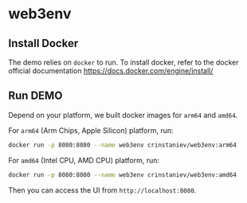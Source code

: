 # web3env

## Install Docker

The demo relies on `docker` to run. To install docker, refer to the docker official documentation <https://docs.docker.com/engine/install/>

## Run DEMO

Depend on your platform, we built docker images for `arm64` and `amd64`.

For `arm64` (Arm Chips, Apple Silicon) platform, run:

```bash
docker run -p 8080:8080 --name web3env crinstaniev/web3env:arm64
```

For `amd64` (Intel CPU, AMD CPU) platform, run:

```bash
docker run -p 8080:8080 --name web3env crinstaniev/web3env:amd64
```

Then you can access the UI from `http://localhost:8080`.
